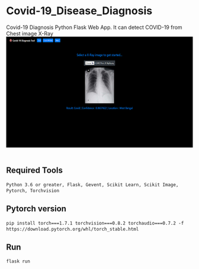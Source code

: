 # Covid-19_Disease_Diagnosis

Covid-19 Diagnosis Python Flask Web App. It can detect COVID-19 from Chest image X-Ray <br>
<img src="Demo.jpg" width="600" height="300"/><br><br>

## Required Tools

```
Python 3.6 or greater, Flask, Gevent, Scikit Learn, Scikit Image, Pytorch, Torchvision
```

## Pytorch version

```
pip install torch===1.7.1 torchvision===0.8.2 torchaudio===0.7.2 -f https://download.pytorch.org/whl/torch_stable.html
```

## Run

```
flask run
```
